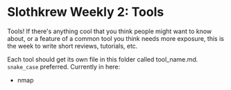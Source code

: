 # Slothkrew Weekly 2: Tools

Tools! If there's anything cool that you think people might want to know about, or a feature of a common tool you think needs more exposure, this is the week to write short reviews, tutorials, etc.

Each tool should get its own file in this folder called tool_name.md. `snake_case` preferred. Currently in here:

* nmap

